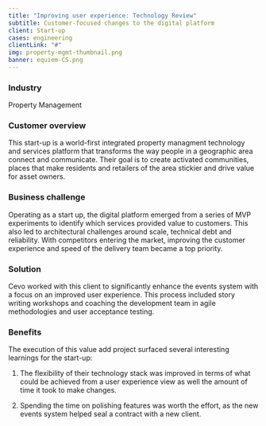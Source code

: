 ```yaml
---
title: "Improving user experience: Technology Review"
subtitle: Customer-focused changes to the digital platform
client: Start-up
cases: engineering
clientLink: "#"
img: property-mgmt-thumbnail.png
banner: equiem-CS.png
---
```

### Industry

Property Management

### Customer overview

This start-up is a world-first integrated property managment technology and services platform that transforms the way people in a geographic area connect and communicate. Their goal is to create activated communities, places that make residents and retailers of the area stickier and drive value for asset owners.

### Business challenge

Operating as a start up, the digital platform emerged from a series of MVP experiments to identify which services provided value to customers. This also led to architectural challenges around scale, technical debt and reliability. With competitors entering the market, improving the customer experience and speed of the delivery team became a top priority.

### Solution

Cevo worked with this client to significantly enhance the events system with a focus on an improved user experience. This process included story writing workshops and coaching the development team in agile methodologies and user acceptance testing.

### Benefits

The execution of this value add project surfaced several interesting learnings for the start-up:

1. The flexibility of their technology stack was improved in terms of what could be achieved from a user experience view as well the amount of time it took to make changes.

2. Spending the time on polishing features was worth the effort, as the new events system helped seal a contract with a new client.

